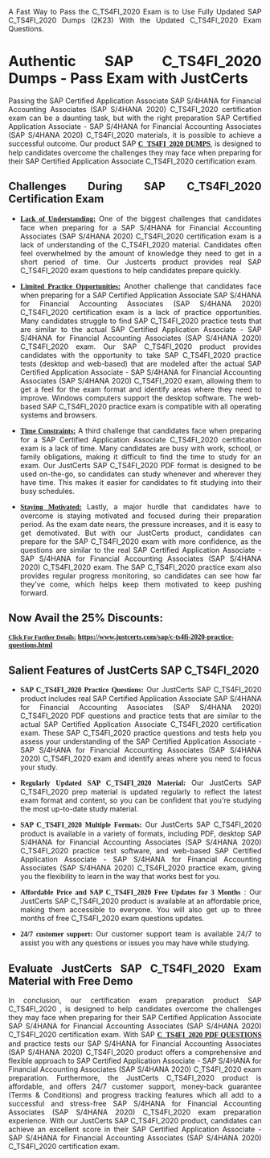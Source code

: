 <p dir="auto" style="text-align: justify;">A Fast Way to Pass the C_TS4FI_2020 Exam is to Use Fully Updated SAP C_TS4FI_2020 Dumps (2K23) With the Updated C_TS4FI_2020 Exam Questions.</p>

<h1 style="text-align: justify;"><strong>Authentic SAP C_TS4FI_2020 Dumps - Pass Exam with JustCerts</strong></h1>

<p style="text-align: justify;">Passing the SAP Certified Application Associate SAP S/4HANA for Financial Accounting Associates (SAP S/4HANA 2020) C_TS4FI_2020 certification exam can be a daunting task, but with the right preparation SAP Certified Application Associate - SAP S/4HANA for Financial Accounting Associates (SAP S/4HANA 2020) C_TS4FI_2020 materials, it is possible to achieve a successful outcome. Our product SAP <strong><a href="https://www.justcerts.com/sap/c-ts4fi-2020-practice-questions.html"><span style="font-family:Georgia,serif;"><u>C_TS4FI_2020 DUMPS</u></span></a></strong>, is designed to help candidates overcome the challenges they may face when preparing for their SAP Certified Application Associate C_TS4FI_2020 certification exam.</p>

<h2 style="text-align: justify;"><strong>Challenges During SAP C_TS4FI_2020 Certification Exam</strong></h2>

<ul>
	<li style="text-align: justify;"><u><span style="font-family:Georgia,serif;"><strong>Lack of Understanding:</strong></span></u> One of the biggest challenges that candidates face when preparing for a SAP S/4HANA for Financial Accounting Associates (SAP S/4HANA 2020) C_TS4FI_2020 certification exam is a lack of understanding of the C_TS4FI_2020 material. Candidates often feel overwhelmed by the amount of knowledge they need to get in a short period of time. Our Justcerts product provides real SAP C_TS4FI_2020 exam questions to help candidates prepare quickly.</li>
</ul>

<ul>
	<li style="text-align: justify;"><u><span style="font-family:Georgia,serif;"><strong>Limited Practice Opportunities:</strong></span></u> Another challenge that candidates face when preparing for a SAP Certified Application Associate SAP S/4HANA for Financial Accounting Associates (SAP S/4HANA 2020) C_TS4FI_2020 certification exam is a lack of practice opportunities. Many candidates struggle to find SAP C_TS4FI_2020 practice tests that are similar to the actual SAP Certified Application Associate - SAP S/4HANA for Financial Accounting Associates (SAP S/4HANA 2020) C_TS4FI_2020 exam. Our SAP C_TS4FI_2020 product provides candidates with the opportunity to take SAP C_TS4FI_2020 practice tests (desktop and web-based) that are modeled after the actual SAP Certified Application Associate - SAP S/4HANA for Financial Accounting Associates (SAP S/4HANA 2020) C_TS4FI_2020 exam, allowing them to get a feel for the exam format and identify areas where they need to improve. Windows computers support the desktop software. The web-based SAP C_TS4FI_2020 practice exam is compatible with all operating systems and browsers.</li>
</ul>

<ul>
	<li style="text-align: justify;"><u><span style="font-family:Georgia,serif;"><strong>Time Constraints:</strong></span></u> A third challenge that candidates face when preparing for a SAP Certified Application Associate C_TS4FI_2020 certification exam is a lack of time. Many candidates are busy with work, school, or family obligations, making it difficult to find the time to study for an exam. Our JustCerts SAP C_TS4FI_2020 PDF format is designed to be used on-the-go, so candidates can study whenever and wherever they have time. This makes it easier for candidates to fit studying into their busy schedules.</li>
</ul>

<ul>
	<li style="text-align: justify;"><u><span style="font-family:Georgia,serif;"><strong>Staying Motivated:</strong></span></u> Lastly, a major hurdle that candidates have to overcome is staying motivated and focused during their preparation period. As the exam date nears, the pressure increases, and it is easy to get demotivated. But with our JustCerts product, candidates can prepare for the SAP C_TS4FI_2020 exam with more confidence, as the questions are similar to the real SAP Certified Application Associate - SAP S/4HANA for Financial Accounting Associates (SAP S/4HANA 2020) C_TS4FI_2020 exam. The SAP C_TS4FI_2020 practice exam also provides regular progress monitoring, so candidates can see how far they've come, which helps keep them motivated to keep pushing forward.</li>
</ul>

<h2 style="text-align: justify;"><strong>Now Avail the 25% Discounts:</strong></h2>

<p><span style="font-size:12px;"><u><span style="font-family:Georgia,serif;"><strong>Click For Further Details:</strong></span></u></span><span style="font-size:14px;"><span style="font-family:Georgia,serif;"><strong> <a href="https://www.justcerts.com/sap/c-ts4fi-2020-practice-questions.html">https://www.justcerts.com/sap/c-ts4fi-2020-practice-questions.html</a></strong></span></span></p>

<h2 style="text-align: justify;"><strong>Salient Features of JustCerts SAP C_TS4FI_2020</strong></h2>

<ul>
	<li style="text-align: justify;"><span style="font-family:Georgia,serif;"><strong>SAP C_TS4FI_2020 Practice Questions:</strong></span> Our JustCerts SAP C_TS4FI_2020 product includes real SAP Certified Application Associate SAP S/4HANA for Financial Accounting Associates (SAP S/4HANA 2020) C_TS4FI_2020 PDF questions and practice tests that are similar to the actual SAP Certified Application Associate C_TS4FI_2020 certification exam. These SAP C_TS4FI_2020 practice questions and tests help you assess your understanding of the SAP Certified Application Associate - SAP S/4HANA for Financial Accounting Associates (SAP S/4HANA 2020) C_TS4FI_2020 exam and identify areas where you need to focus your study.</li>
</ul>

<ul>
	<li style="text-align: justify;"><span style="font-family:Georgia,serif;"><strong>Regularly Updated SAP C_TS4FI_2020 Material:</strong></span> Our JustCerts SAP C_TS4FI_2020 prep material is updated regularly to reflect the latest exam format and content, so you can be confident that you're studying the most up-to-date study material.</li>
</ul>

<ul>
	<li style="text-align: justify;"><span style="font-family:Georgia,serif;"><strong>SAP C_TS4FI_2020 Multiple Formats:</strong></span> Our JustCerts SAP C_TS4FI_2020 product is available in a variety of formats, including PDF, desktop SAP S/4HANA for Financial Accounting Associates (SAP S/4HANA 2020) C_TS4FI_2020 practice test software, and web-based SAP Certified Application Associate - SAP S/4HANA for Financial Accounting Associates (SAP S/4HANA 2020) C_TS4FI_2020 practice exam, giving you the flexibility to learn in the way that works best for you.</li>
</ul>

<ul>
	<li style="text-align: justify;"><span style="font-family:Georgia,serif;"><strong>Affordable Price and SAP C_TS4FI_2020 Free Updates for 3 Months</strong></span> : Our JustCerts SAP C_TS4FI_2020 product is available at an affordable price, making them accessible to everyone. You will also get up to three months of free C_TS4FI_2020 exam questions updates.</li>
</ul>

<ul>
	<li style="text-align: justify;"><span style="font-family:Georgia,serif;"><strong>24/7 customer support:</strong></span> Our customer support team is available 24/7 to assist you with any questions or issues you may have while studying.</li>
</ul>

<h2 style="text-align: justify;"><strong>Evaluate JustCerts SAP C_TS4FI_2020 Exam Material with Free Demo</strong></h2>

<p style="text-align: justify;">In conclusion, our certification exam preparation product SAP C_TS4FI_2020 , is designed to help candidates overcome the challenges they may face when preparing for their SAP Certified Application Associate SAP S/4HANA for Financial Accounting Associates (SAP S/4HANA 2020) C_TS4FI_2020 certification exam. With SAP <a href="https://www.justcerts.com/sap/c-ts4fi-2020-practice-questions.html"><u><strong><span style="font-family:Georgia,serif;">C_TS4FI_2020 PDF QUESTIONS</span></strong></u></a> and practice tests our SAP S/4HANA for Financial Accounting Associates (SAP S/4HANA 2020) C_TS4FI_2020 product offers a comprehensive and flexible approach to SAP Certified Application Associate - SAP S/4HANA for Financial Accounting Associates (SAP S/4HANA 2020) C_TS4FI_2020 exam preparation. Furthermore, the JustCerts C_TS4FI_2020 product is affordable, and offers 24/7 customer support, money-back guarantee (Terms & Conditions) and progress tracking features which all add to a successful and stress-free SAP S/4HANA for Financial Accounting Associates (SAP S/4HANA 2020) C_TS4FI_2020 exam preparation experience. With our JustCerts SAP C_TS4FI_2020 product, candidates can achieve an excellent score in their SAP Certified Application Associate - SAP S/4HANA for Financial Accounting Associates (SAP S/4HANA 2020) C_TS4FI_2020 certification exam.</p>
